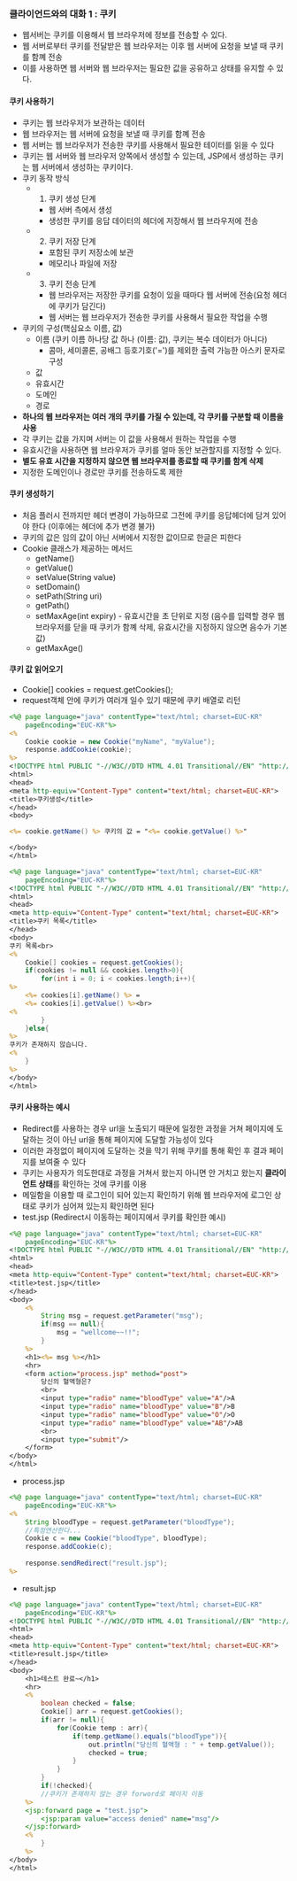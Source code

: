 ### 클라이언드와의 대화 1 : 쿠키
* 웹서버는 쿠키를 이용해서 웹 브라우저에 정보를 전송할 수 있다.
* 웹 서버로부터 쿠키를 전달받은 웹 브라우저는 이후 웹 서버에 요청을 보낼 때 쿠키를 함꼐 전송
* 이를 사용하면 웹 서버와 웹 브라우저는 필요한 값을 공유하고 상태를 유지할 수 있다.
#### 쿠키 사용하기
* 쿠키는 웹 브라우저가 보관하는 데이터
* 웹 브라우저는 웹 서버에 요청을 보낼 때 쿠키를 함꼐 전송
* 웹 서버는 웹 브라우저가 전송한 쿠키를 사용해서 필요한 테이터를 읽을 수 있다
* 쿠키는 웹 서버와 웹 브라우저 양쪽에서 생성할 수 있는데, JSP에서 생성하는 쿠키는 웹 서버에서 생성하는 쿠키이다.
* 쿠키 동작 방식
  * 1. 쿠키 생성 단계 
    * 웹 서버 측에서 생성 
    * 생성한 쿠키를 응답 데이터의 헤더에 저장해서 웹 브라우저에 전송
  * 2. 쿠키 저장 단계
    * 포함된 쿠키 저장소에 보관
    * 메모리나 파일에 저장
  * 3. 쿠키 전송 단계
    * 웹 브라우저는 저장한 쿠키를 요청이 있을 때마다 웹 서버에 전송(요청 헤더에 쿠키가 담긴다)
    * 웹 서버는 웹 브라우저가 전송한 쿠키를 사용해서 필요한 작업을 수행
* 쿠키의 구성(핵심요소 이름, 값)
  * 이름 (쿠키 이름 하나당 값 하나 (이름: 값), 쿠키는 복수 데이터가 아니다)
    * 콤마, 세미콜론, 공배그 등호기호('=')를 제외한 출력 가능한 아스키 문자로 구성
  * 값
  * 유효시간
  * 도메인
  * 경로
* **하나의 웹 브라우저는 여러 개의 쿠키를 가질 수 있는데, 각 쿠키를 구분할 때 이름을 사용**
* 각 쿠키는 값을 가지며 서버는 이 값을 사용해서 원하는 작업을 수행
* 유효시간을 사용하면 웹 브라우저가 쿠키를 얼마 동안 보관할지를 지정할 수 있다.
* **별도 유효 시간을 지정하지 않으면 웹 브라우저를 종료할 때 쿠키를 함계 삭제**
* 지정한 도메인이나 경로만 쿠키를 전송하도록 제한
#### 쿠키 생성하기
* 처음 플러시 전까지만 헤더 변경이 가능하므로 그전에 쿠키를 응답헤더에 담겨 있어야 한다 (이후에는 헤더에 추가 변경 불가)
* 쿠키의 값은 임의 값이 아닌 서버에서 지정한 값이므로 한글은 피한다
* Cookie 클래스가 제공하는 메서드
  * getName()
  * getValue()
  * setValue(String value)
  * setDomain()
  * setPath(String uri)
  * getPath()
  * setMaxAge(int expiry) - 유효시간을 초 단위로 지정 (음수를 입력할 경우 웹 브라우저를 닫을 때 쿠키가 함꼐 삭제, 유효시간을 지정하지 않으면 음수가 기본값)
  * getMaxAge()
#### 쿠키 값 읽어오기
* Cookie[] cookies = request.getCookies();
* request객체 안에 쿠키가 여러개 일수 있기 때문에 쿠키 배열로 리턴
```jsp
<%@ page language="java" contentType="text/html; charset=EUC-KR"
    pageEncoding="EUC-KR"%>
<%
	Cookie cookie = new Cookie("myName", "myValue");
	response.addCookie(cookie);
%>
<!DOCTYPE html PUBLIC "-//W3C//DTD HTML 4.01 Transitional//EN" "http://www.w3.org/TR/html4/loose.dtd">
<html>
<head>
<meta http-equiv="Content-Type" content="text/html; charset=EUC-KR">
<title>쿠키생성</title>
</head>
<body>

<%= cookie.getName() %> 쿠키의 값 = "<%= cookie.getValue() %>"

</body>
</html>
```
```jsp
<%@ page language="java" contentType="text/html; charset=EUC-KR"
    pageEncoding="EUC-KR"%>
<!DOCTYPE html PUBLIC "-//W3C//DTD HTML 4.01 Transitional//EN" "http://www.w3.org/TR/html4/loose.dtd">
<html>
<head>
<meta http-equiv="Content-Type" content="text/html; charset=EUC-KR">
<title>쿠키 목록</title>
</head>
<body>
쿠키 목록<br>
<%
	Cookie[] cookies = request.getCookies();
	if(cookies != null && cookies.length>0){
		for(int i = 0; i < cookies.length;i++){
%>
	<%= cookies[i].getName() %> =
	<%= cookies[i].getValue() %><br>			
<%
		}
	}else{
%>
쿠키가 존재하지 않습니다.
<%
	}
%>
</body>
</html>
```
#### 쿠키 사용하는 예시
* Redirect를 사용하는 경우 url을 노출되기 때문에 일정한 과정을 거쳐 페이지에 도달하는 것이 아닌 url을 통해 페이지에 도달할 가능성이 있다
* 이러한 과정없이 페이지에 도달하는 것을 막기 위해 쿠키를 통해 확인 후 결과 페이지를 보여줄 수 있다
* 쿠키는 사용자가 의도한대로 과정을 거쳐서 왔는지 아니면 안 거치고 왔는지 **클라이언트 상태**를 확인하는 것에 쿠키를 이용
* 메일함을 이용할 때 로그인이 되어 있는지 확인하기 위해 웹 브라우저에 로그인 상태로 쿠키가 심어져 있는지 확인하면 된다
* test.jsp (Redirect시 이동하는 페이지에서 쿠키를 확인한 예시)
```jsp
<%@ page language="java" contentType="text/html; charset=EUC-KR"
    pageEncoding="EUC-KR"%>
<!DOCTYPE html PUBLIC "-//W3C//DTD HTML 4.01 Transitional//EN" "http://www.w3.org/TR/html4/loose.dtd">
<html>
<head>
<meta http-equiv="Content-Type" content="text/html; charset=EUC-KR">
<title>test.jsp</title>
</head>
<body>
	<%
		String msg = request.getParameter("msg");
		if(msg == null){
			msg = "wellcome~~!!";
		}
	%>
	<h1><%= msg %></h1>
	<hr>
	<form action="process.jsp" method="post">
		당신의 혈액형은?
		<br>
		<input type="radio" name="bloodType" value="A"/>A
		<input type="radio" name="bloodType" value="B"/>B
		<input type="radio" name="bloodType" value="O"/>O
		<input type="radio" name="bloodType" value="AB"/>AB
		<br>
		<input type="submit"/>
	</form>
</body>
</html>
```
* process.jsp
```jsp
<%@ page language="java" contentType="text/html; charset=EUC-KR"
    pageEncoding="EUC-KR"%>
<%
	String bloodType = request.getParameter("bloodType");
	//특정연산한다...
	Cookie c = new Cookie("bloodType", bloodType);
	response.addCookie(c);
	
	response.sendRedirect("result.jsp");
%>
```
* result.jsp
```jsp
<%@ page language="java" contentType="text/html; charset=EUC-KR"
    pageEncoding="EUC-KR"%>
<!DOCTYPE html PUBLIC "-//W3C//DTD HTML 4.01 Transitional//EN" "http://www.w3.org/TR/html4/loose.dtd">
<html>
<head>
<meta http-equiv="Content-Type" content="text/html; charset=EUC-KR">
<title>result.jsp</title>
</head>
<body>
	<h1>테스트 완료~</h1>
	<hr>
	<%
		boolean checked = false;
		Cookie[] arr = request.getCookies();
		if(arr != null){
			for(Cookie temp : arr){
				if(temp.getName().equals("bloodType")){
					out.println("당신의 혈액형 : " + temp.getValue());
					checked = true;
				}
			}
		}
		if(!checked){
		//쿠키가 존재하지 않는 경우 forword로 페이지 이동
	%>
	<jsp:forward page = "test.jsp">
		<jsp:param value="access denied" name="msg"/>
	</jsp:forward>
	<%
		}
	%>
</body>
</html>
```
